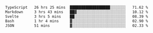 <!--START_SECTION:waka-->

```txt
TypeScript   26 hrs 25 mins  ██████████████████░░░░░░░   71.62 %
Markdown     3 hrs 43 mins   ██▓░░░░░░░░░░░░░░░░░░░░░░   10.12 %
Svelte       3 hrs 5 mins    ██░░░░░░░░░░░░░░░░░░░░░░░   08.39 %
Bash         1 hr 4 mins     ▓░░░░░░░░░░░░░░░░░░░░░░░░   02.90 %
JSON         51 mins         ▓░░░░░░░░░░░░░░░░░░░░░░░░   02.33 %
```

<!--END_SECTION:waka-->

